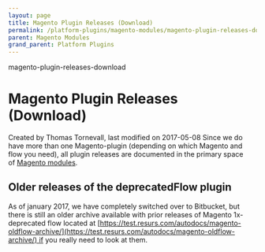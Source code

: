 ```yaml
---
layout: page
title: Magento Plugin Releases (Download)
permalink: /platform-plugins/magento-modules/magento-plugin-releases-download/
parent: Magento Modules
grand_parent: Platform Plugins
---
```


magento-plugin-releases-download 

# Magento Plugin Releases (Download) 
Created by Thomas Tornevall, last modified on 2017-05-08
Since we do have more than one Magento-plugin (depending on which
Magento and flow you need), all plugin releases are documented in the
primary space of [Magento modules](magento-modules).

## Older releases of the deprecatedFlow plugin
As of january 2017, we have completely switched over to Bitbucket, but
there is still an older archive available with prior releases of Magento
1x-deprecated flow located
at [https://test.resurs.com/autodocs/magento-oldflow-archive/](https://test.resurs.com/autodocs/magento-oldflow-archive/) if
you really need to look at them.

